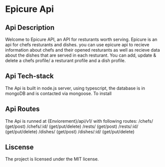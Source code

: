 # Epicure Api

## Api Description

Welcome to Epicure API, an API for resturants worth serving. Epicure is an api for chefs resturants and dishes. you can use epicure api to recieve information about chefs and their opened resturants as well as recieve data about the dishes that are served in each resturant. You can add, update & delete a chefs profile/ a resturant profile and a dish profile.

## Api Tech-stack

The Api is built in node.js server, using typescript, the database is in mongoDB and is contacted via mongoose. To install

## Api Routes

The Api is runned at {Enviorement}/api/v1/ with following routes:
/chefs/ (get/post)
/chefs/:id/ (get/put/delete)
/rests/ (get/post)
/rests/:id/ (get/put/delete)
/dishes/ (get/post)
/dishes/:id/ (get/put/delete)

## Liscense

The project is licensed under the MIT license.
